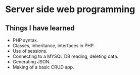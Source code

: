 # Server side web programming
## Things I have learned 
* PHP syntax.
* Classes, inheritance, interfaces in PHP.
* Use of sessions.
* Connecting to a MYSQL DB reading, deleting data.
* Generating JSON.
* Making of a basic CRUD app.
